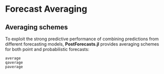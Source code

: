 # Forecast Averaging

## Averaging schemes
To exploit the strong predictive performance of combining predictions from different forecasting models, **PostForecasts.jl** provides averaging schemes for both point and probabilistic forecasts:

```@docs
average
qaverage
paverage
```
